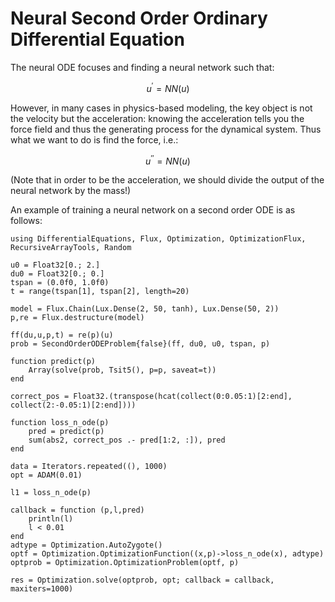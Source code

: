 # Neural Second Order Ordinary Differential Equation

The neural ODE focuses and finding a neural network such that:

```math
u^\prime = NN(u)
```

However, in many cases in physics-based modeling, the key object is not the
velocity but the acceleration: knowing the acceleration tells you the force
field and thus the generating process for the dynamical system. Thus what we want
to do is find the force, i.e.:

```math
u^{\prime\prime} = NN(u)
```

(Note that in order to be the acceleration, we should divide the output of the
neural network by the mass!)

An example of training a neural network on a second order ODE is as follows:

```@example secondorderneural
using DifferentialEquations, Flux, Optimization, OptimizationFlux, RecursiveArrayTools, Random

u0 = Float32[0.; 2.]
du0 = Float32[0.; 0.]
tspan = (0.0f0, 1.0f0)
t = range(tspan[1], tspan[2], length=20)

model = Flux.Chain(Lux.Dense(2, 50, tanh), Lux.Dense(50, 2))
p,re = Flux.destructure(model)

ff(du,u,p,t) = re(p)(u)
prob = SecondOrderODEProblem{false}(ff, du0, u0, tspan, p)

function predict(p)
    Array(solve(prob, Tsit5(), p=p, saveat=t))
end

correct_pos = Float32.(transpose(hcat(collect(0:0.05:1)[2:end], collect(2:-0.05:1)[2:end])))

function loss_n_ode(p)
    pred = predict(p)
    sum(abs2, correct_pos .- pred[1:2, :]), pred
end

data = Iterators.repeated((), 1000)
opt = ADAM(0.01)

l1 = loss_n_ode(p)

callback = function (p,l,pred)
    println(l)
    l < 0.01
end
adtype = Optimization.AutoZygote()
optf = Optimization.OptimizationFunction((x,p)->loss_n_ode(x), adtype)
optprob = Optimization.OptimizationProblem(optf, p)

res = Optimization.solve(optprob, opt; callback = callback, maxiters=1000)
```
